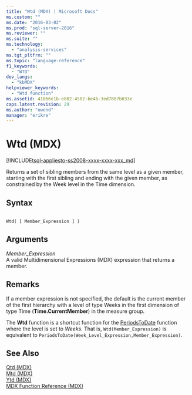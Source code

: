 ```yaml
---
title: "Wtd (MDX) | Microsoft Docs"
ms.custom: ""
ms.date: "2016-03-02"
ms.prod: "sql-server-2016"
ms.reviewer: ""
ms.suite: ""
ms.technology: 
  - "analysis-services"
ms.tgt_pltfrm: ""
ms.topic: "language-reference"
f1_keywords: 
  - "WTD"
dev_langs: 
  - "kbMDX"
helpviewer_keywords: 
  - "Wtd function"
ms.assetid: 41066e1b-e802-4582-be4b-3ed7807b033e
caps.latest.revision: 29
ms.author: "owend"
manager: "erikre"
---
```

# Wtd (MDX)
[!INCLUDE[tsql-appliesto-ss2008-xxxx-xxxx-xxx_md](../a9retired/includes/tsql-appliesto-ss2008-xxxx-xxxx-xxx-md.md)]

  Returns a set of sibling members from the same level as a given member, starting with the first sibling and ending with the given member, as constrained by the Week level in the Time dimension.  
  
## Syntax  
  
```  
  
Wtd( [ Member_Expression ] )  
```  
  
## Arguments  
 *Member_Expression*  
 A valid Multidimensional Expressions (MDX) expression that returns a member.  
  
## Remarks  
 If a member expression is not specified, the default is the current member of the first hierarchy with a level of type Weeks in the first dimension of type Time (**Time.CurrentMember**) in the measure group.  
  
 The **Wtd** function is a shortcut function for the [PeriodsToDate](../mdx/periodstodate-mdx.md) function where the level is set to *Weeks*. That is, `Wtd(Member_Expression)` is equivalent to `PeriodsToDate(Week_Level_Expression,Member_Expression)`.  
  
## See Also  
 [Qtd &#40;MDX&#41;](../mdx/qtd-mdx.md)   
 [Mtd &#40;MDX&#41;](../mdx/mtd-mdx.md)   
 [Ytd &#40;MDX&#41;](../mdx/ytd-mdx.md)   
 [MDX Function Reference &#40;MDX&#41;](../mdx/mdx-function-reference-mdx.md)  
  
  
